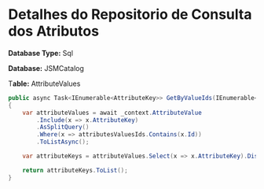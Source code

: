 # Detalhes do Repositorio de Consulta dos Atributos

**Database Type:** Sql

**Database:** JSMCatalog

T**able:** AttributeValues

```csharp
public async Task<IEnumerable<AttributeKey>> GetByValueIds(IEnumerable<Guid> attributesValuesIds)
{
    var attributeValues = await _context.AttributeValue
        .Include(x => x.AttributeKey)
        .AsSplitQuery()
        .Where(x => attributesValuesIds.Contains(x.Id))
        .ToListAsync();

    var attributeKeys = attributeValues.Select(x => x.AttributeKey).Distinct();

    return attributeKeys.ToList();
}
```